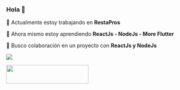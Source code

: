 ### Hola 👋


🔭 Actualmente estoy trabajando en **RestaPros**

🌱 Ahora mismo estoy aprendiendo  **ReactJs - NodeJs - More Flutter**

👯 Busco colaboración en un proyecto con **ReactJs y NodeJs**
<!--
- 🤔 I’m looking for help with ...
- 💬 Ask me about ...
- 📫 How to reach me: ...
- 😄 Pronouns: ...
- ⚡ Fun fact: ...
-->
<img src="https://github-readme-stats.vercel.app/api?username=boanergepro&&show_icons=true&title_color=FF6F00&icon_color=FF6F00&text_color=daf7dc&bg_color=252850">

<a href="https://codetrace.com/users/boanergepro"><img src="https://codetrace.com/widget/boanergepro" width="220" height="50" /></a>

